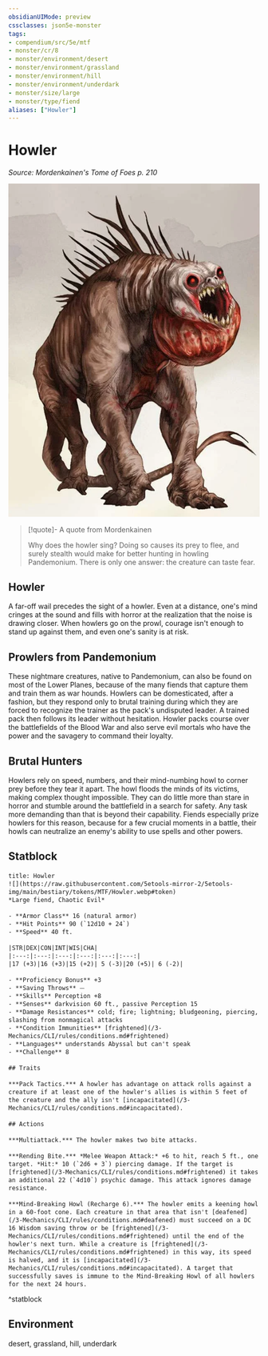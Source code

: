 ```yaml
---
obsidianUIMode: preview
cssclasses: json5e-monster
tags:
- compendium/src/5e/mtf
- monster/cr/8
- monster/environment/desert
- monster/environment/grassland
- monster/environment/hill
- monster/environment/underdark
- monster/size/large
- monster/type/fiend
aliases: ["Howler"]
---
```

# Howler
*Source: Mordenkainen's Tome of Foes p. 210*  

![](https://raw.githubusercontent.com/5etools-mirror-2/5etools-img/main/bestiary/MTF/Howler.webp#right)  
> [!quote]- A quote from Mordenkainen  
> 
> Why does the howler sing? Doing so causes its prey to flee, and surely stealth would make for better hunting in howling Pandemonium. There is only one answer: the creature can taste fear.

## Howler

A far-off wail precedes the sight of a howler. Even at a distance, one's mind cringes at the sound and fills with horror at the realization that the noise is drawing closer. When howlers go on the prowl, courage isn't enough to stand up against them, and even one's sanity is at risk.

## Prowlers from Pandemonium

These nightmare creatures, native to Pandemonium, can also be found on most of the Lower Planes, because of the many fiends that capture them and train them as war hounds. Howlers can be domesticated, after a fashion, but they respond only to brutal training during which they are forced to recognize the trainer as the pack's undisputed leader. A trained pack then follows its leader without hesitation. Howler packs course over the battlefields of the Blood War and also serve evil mortals who have the power and the savagery to command their loyalty.

## Brutal Hunters

Howlers rely on speed, numbers, and their mind-numbing howl to corner prey before they tear it apart. The howl floods the minds of its victims, making complex thought impossible. They can do little more than stare in horror and stumble around the battlefield in a search for safety. Any task more demanding than that is beyond their capability. Fiends especially prize howlers for this reason, because for a few crucial moments in a battle, their howls can neutralize an enemy's ability to use spells and other powers.


## Statblock

```ad-statblock
title: Howler
![](https://raw.githubusercontent.com/5etools-mirror-2/5etools-img/main/bestiary/tokens/MTF/Howler.webp#token)
*Large fiend, Chaotic Evil*

- **Armor Class** 16 (natural armor)
- **Hit Points** 90 (`12d10 + 24`) 
- **Speed** 40 ft.

|STR|DEX|CON|INT|WIS|CHA|
|:---:|:---:|:---:|:---:|:---:|:---:|
|17 (+3)|16 (+3)|15 (+2)| 5 (-3)|20 (+5)| 6 (-2)|

- **Proficiency Bonus** +3
- **Saving Throws** ⏤
- **Skills** Perception +8
- **Senses** darkvision 60 ft., passive Perception 15
- **Damage Resistances** cold; fire; lightning; bludgeoning, piercing, slashing from nonmagical attacks
- **Condition Immunities** [frightened](/3-Mechanics/CLI/rules/conditions.md#frightened)
- **Languages** understands Abyssal but can't speak
- **Challenge** 8

## Traits

***Pack Tactics.*** A howler has advantage on attack rolls against a creature if at least one of the howler's allies is within 5 feet of the creature and the ally isn't [incapacitated](/3-Mechanics/CLI/rules/conditions.md#incapacitated).

## Actions

***Multiattack.*** The howler makes two bite attacks.

***Rending Bite.*** *Melee Weapon Attack:* +6 to hit, reach 5 ft., one target. *Hit:* 10 (`2d6 + 3`) piercing damage. If the target is [frightened](/3-Mechanics/CLI/rules/conditions.md#frightened) it takes an additional 22 (`4d10`) psychic damage. This attack ignores damage resistance.

***Mind-Breaking Howl (Recharge 6).*** The howler emits a keening howl in a 60-foot cone. Each creature in that area that isn't [deafened](/3-Mechanics/CLI/rules/conditions.md#deafened) must succeed on a DC 16 Wisdom saving throw or be [frightened](/3-Mechanics/CLI/rules/conditions.md#frightened) until the end of the howler's next turn. While a creature is [frightened](/3-Mechanics/CLI/rules/conditions.md#frightened) in this way, its speed is halved, and it is [incapacitated](/3-Mechanics/CLI/rules/conditions.md#incapacitated). A target that successfully saves is immune to the Mind-Breaking Howl of all howlers for the next 24 hours.
```
^statblock

## Environment

desert, grassland, hill, underdark